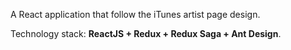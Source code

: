 A React application that follow the iTunes artist page design.

Technology stack: <b>ReactJS + Redux + Redux Saga + Ant Design</b>.
